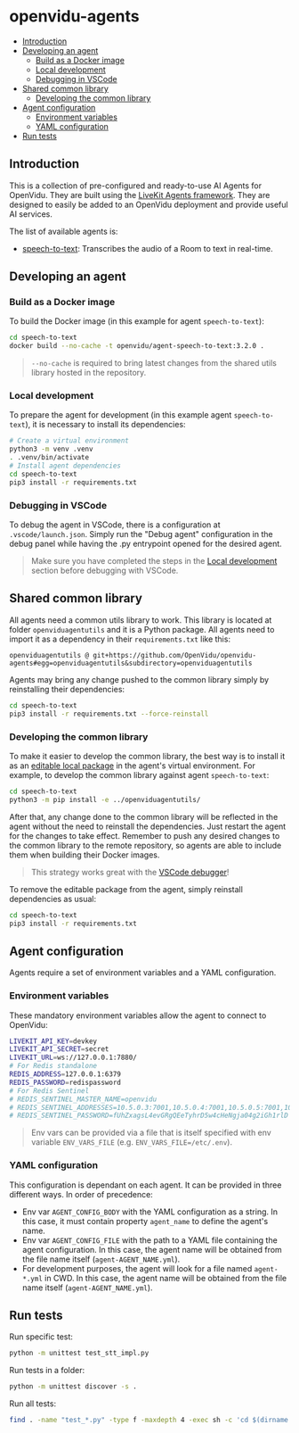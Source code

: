 # openvidu-agents

- [Introduction](#introduction)
- [Developing an agent](#developing-an-agent)
  - [Build as a Docker image](#build-as-a-docker-image)
  - [Local development](#local-development)
  - [Debugging in VSCode](#debugging-in-vscode)
- [Shared common library](#shared-common-library)
  - [Developing the common library](#developing-the-common-library)
- [Agent configuration](#agent-configuration)
  - [Environment variables](#environment-variables)
  - [YAML configuration](#yaml-configuration)
- [Run tests](#run-tests)

## Introduction

This is a collection of pre-configured and ready-to-use AI Agents for OpenVidu. They are built using the [LiveKit Agents framework](https://docs.livekit.io/agents/). They are designed to easily be added to an OpenVidu deployment and provide useful AI services.

The list of available agents is:

- [speech-to-text](speech-to-text/README.md): Transcribes the audio of a Room to text in real-time.

## Developing an agent

### Build as a Docker image

To build the Docker image (in this example for agent `speech-to-text`):

```bash
cd speech-to-text
docker build --no-cache -t openvidu/agent-speech-to-text:3.2.0 .
```

> `--no-cache` is required to bring latest changes from the shared utils library hosted in the repository.

### Local development

To prepare the agent for development (in this example agent `speech-to-text`), it is necessary to install its dependencies:

```bash
# Create a virtual environment
python3 -m venv .venv
. .venv/bin/activate
# Install agent dependencies
cd speech-to-text
pip3 install -r requirements.txt
```

### Debugging in VSCode

To debug the agent in VSCode, there is a configuration at `.vscode/launch.json`. Simply run the "Debug agent" configuration in the debug panel while having the .py entrypoint opened for the desired agent.

> Make sure you have completed the steps in the [Local development](#local-development) section before debugging with VSCode.

## Shared common library

All agents need a common utils library to work. This library is located at folder `openviduagentutils` and it is a Python package. All agents need to import it as a dependency in their `requirements.txt` like this:

```
openviduagentutils @ git+https://github.com/OpenVidu/openvidu-agents#egg=openviduagentutils&subdirectory=openviduagentutils
```

Agents may bring any change pushed to the common library simply by reinstalling their dependencies:

```bash
cd speech-to-text
pip3 install -r requirements.txt --force-reinstall
```

### Developing the common library

To make it easier to develop the common library, the best way is to install it as an [editable local package](https://pip.pypa.io/en/stable/topics/local-project-installs/#editable-installs) in the agent's virtual environment. For example, to develop the common library against agent `speech-to-text`:

```bash
cd speech-to-text
python3 -m pip install -e ../openviduagentutils/
```

After that, any change done to the common library will be reflected in the agent without the need to reinstall the dependencies. Just restart the agent for the changes to take effect. Remember to push any desired changes to the common library to the remote repository, so agents are able to include them when building their Docker images.

> This strategy works great with the [VSCode debugger](#debugging-in-vscode)!

To remove the editable package from the agent, simply reinstall dependencies as usual:

```bash
cd speech-to-text
pip3 install -r requirements.txt
```

## Agent configuration

Agents require a set of environment variables and a YAML configuration.

### Environment variables

These mandatory environment variables allow the agent to connect to OpenVidu:

```sh
LIVEKIT_API_KEY=devkey
LIVEKIT_API_SECRET=secret
LIVEKIT_URL=ws://127.0.0.1:7880/
# For Redis standalone
REDIS_ADDRESS=127.0.0.1:6379
REDIS_PASSWORD=redispassword
# For Redis Sentinel
# REDIS_SENTINEL_MASTER_NAME=openvidu
# REDIS_SENTINEL_ADDRESSES=10.5.0.3:7001,10.5.0.4:7001,10.5.0.5:7001,10.5.0.6:7001
# REDIS_SENTINEL_PASSWORD=fUhZxagsL4evGRgQEeTyhrD5w4cHeNgja04g2iGh1rlD
```

> Env vars can be provided via a file that is itself specified with env variable `ENV_VARS_FILE` (e.g. `ENV_VARS_FILE=/etc/.env`).

### YAML configuration

This configuration is dependant on each agent. It can be provided in three different ways. In order of precedence:

- Env var `AGENT_CONFIG_BODY` with the YAML configuration as a string. In this case, it must contain property `agent_name` to define the agent's name.
- Env var `AGENT_CONFIG_FILE` with the path to a YAML file containing the agent configuration. In this case, the agent name will be obtained from the file name itself (`agent-AGENT_NAME.yml`).
- For development purposes, the agent will look for a file named `agent-*.yml` in CWD. In this case, the agent name will be obtained from the file name itself (`agent-AGENT_NAME.yml`).

## Run tests

Run specific test:

```bash
python -m unittest test_stt_impl.py
```

Run tests in a folder:

```bash
python -m unittest discover -s .
```

Run all tests:

```bash
find . -name "test_*.py" -type f -maxdepth 4 -exec sh -c 'cd $(dirname {}) && python -m unittest $(basename {})' \;
```
